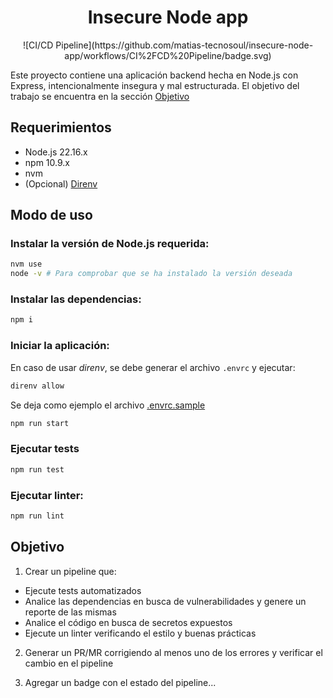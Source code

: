 <div align="center">
<h1> Insecure Node app </h1>
<!-- Badge del estado del pipeline -->
![CI/CD Pipeline](https://github.com/matias-tecnosoul/insecure-node-app/workflows/CI%2FCD%20Pipeline/badge.svg)


</div>

Este proyecto contiene una aplicación backend hecha en Node.js con Express,
intencionalmente insegura y mal estructurada.
El objetivo del trabajo se encuentra en la sección [Objetivo](#objetivo)



## Requerimientos

* Node.js 22.16.x
* npm 10.9.x
* nvm
* (Opcional) [Direnv](https://direnv.net/)

## Modo de uso

### Instalar la versión de Node.js requerida:
```bash
nvm use
node -v # Para comprobar que se ha instalado la versión deseada
```

### Instalar las dependencias:
```bash
npm i
```

### Iniciar la aplicación:

En caso de usar *direnv*, se debe generar el archivo `.envrc` y ejecutar:
```bash
direnv allow
```

Se deja como ejemplo el archivo [.envrc.sample](.envrc.sample)

```bash
npm run start
```
### Ejecutar tests
```bash
npm run test
```

### Ejecutar linter:
```bash
npm run lint
```


## Objetivo

1. Crear un pipeline que:
- Ejecute tests automatizados
- Analice las dependencias en busca de vulnerabilidades y genere un reporte de las
mismas
- Analice el código en busca de secretos expuestos
- Ejecute un linter verificando el estilo y buenas prácticas

2. Generar un PR/MR corrigiendo al menos uno de los errores y verificar el
cambio en el pipeline

3. Agregar un badge con el estado del pipeline...

